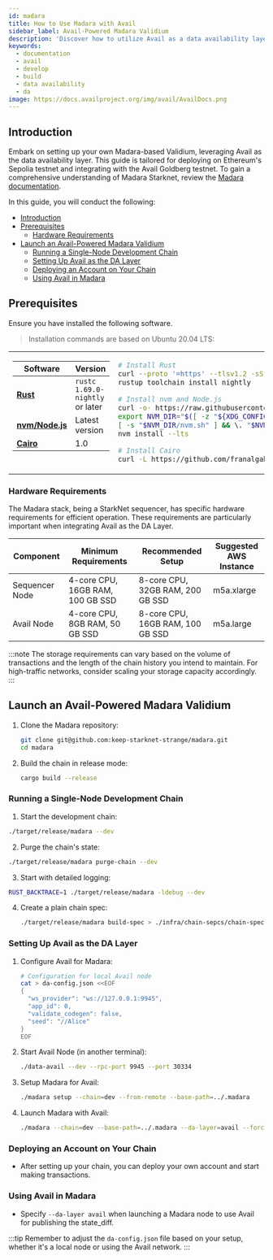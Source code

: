 ```yaml
---
id: madara
title: How to Use Madara with Avail
sidebar_label: Avail-Powered Madara Validium
description: 'Discover how to utilize Avail as a data availability layer to build a Substrate-based Validium with Madara.'
keywords:
  - documentation
  - avail
  - develop
  - build
  - data availability
  - da
image: https://docs.availproject.org/img/avail/AvailDocs.png
---
```


## Introduction

Embark on setting up your own Madara-based Validium, leveraging Avail as the data availability layer. This guide is tailored for deploying on Ethereum's Sepolia testnet and integrating with the Avail Goldberg testnet. To gain a comprehensive understanding of Madara Starknet, review the [<ins>Madara documentation</ins>](https://docs.madara.zone/).

In this guide, you will conduct the following:

- [Introduction](#introduction)
- [Prerequisites](#prerequisites)
  - [Hardware Requirements](#hardware-requirements)
- [Launch an Avail-Powered Madara Validium](#launch-an-avail-powered-madara-validium)
  - [Running a Single-Node Development Chain](#running-a-single-node-development-chain)
  - [Setting Up Avail as the DA Layer](#setting-up-avail-as-the-da-layer)
  - [Deploying an Account on Your Chain](#deploying-an-account-on-your-chain)
  - [Using Avail in Madara](#using-avail-in-madara)

## Prerequisites

Ensure you have installed the following software.

> Installation commands are based on Ubuntu 20.04 LTS:

<table>
  <tr>
    <td valign="top">

| Software                                                     | Version                         |
| ------------------------------------------------------------ | ------------------------------- |
| [**Rust**](https://www.rust-lang.org/)                       | `rustc 1.69.0-nightly` or later |
| [**nvm/Node.js**](https://github.com/nvm-sh/nvm)             | Latest version                  |
| [**Cairo**](https://www.cairo-lang.org/docs/quickstart.html) | 1.0                             |

</td>
<td valign="top">

```bash
# Install Rust
curl --proto '=https' --tlsv1.2 -sSf https://sh.rustup.rs | sh
rustup toolchain install nightly

# Install nvm and Node.js
curl -o- https://raw.githubusercontent.com/nvm-sh/nvm/v0.39.3/install.sh | bash
export NVM_DIR="$([ -z "${XDG_CONFIG_HOME-}" ] && printf %s "${HOME}/.nvm" || printf %s "${XDG_CONFIG_HOME}/nvm")"
[ -s "$NVM_DIR/nvm.sh" ] && \. "$NVM_DIR/nvm.sh" # This loads nvm
nvm install --lts

# Install Cairo
curl -L https://github.com/franalgaba/cairo-installer/raw/main/bin/cairo-installer | bash
```

</td>
  </tr>
</table>

### Hardware Requirements

The Madara stack, being a StarkNet sequencer, has specific hardware requirements for efficient operation. These requirements are particularly important when integrating Avail as the DA Layer.

| Component      | Minimum Requirements             | Recommended Setup                | Suggested AWS Instance |
| -------------- | -------------------------------- | -------------------------------- | ---------------------- |
| Sequencer Node | 4-core CPU, 16GB RAM, 100 GB SSD | 8-core CPU, 32GB RAM, 200 GB SSD | m5a.xlarge             |
| Avail Node     | 4-core CPU, 8GB RAM, 50 GB SSD   | 8-core CPU, 16GB RAM, 100 GB SSD | m5a.large              |

:::note
The storage requirements can vary based on the volume of transactions and the length of the chain history you intend to maintain. For high-traffic networks, consider scaling your storage capacity accordingly.
:::

## Launch an Avail-Powered Madara Validium

1. Clone the Madara repository:

   ```bash
   git clone git@github.com:keep-starknet-strange/madara.git
   cd madara
   ```

2. Build the chain in release mode:

   ```bash
   cargo build --release
   ```

### Running a Single-Node Development Chain

1. Start the development chain:

```bash
./target/release/madara --dev
```

2. Purge the chain's state:

```bash
./target/release/madara purge-chain --dev
```

3. Start with detailed logging:

```bash
RUST_BACKTRACE=1 ./target/release/madara -ldebug --dev
```

4. Create a plain chain spec:

   ```bash
   ./target/release/madara build-spec > ./infra/chain-sepcs/chain-spec-plain.json
   ```

### Setting Up Avail as the DA Layer

1. Configure Avail for Madara:

   ```bash
   # Configuration for local Avail node
   cat > da-config.json <<EOF
   {
     "ws_provider": "ws://127.0.0.1:9945",
     "app_id": 0,
     "validate_codegen": false,
     "seed": "//Alice"
   }
   EOF
   ```

2. Start Avail Node (in another terminal):

   ```bash
   ./data-avail --dev --rpc-port 9945 --port 30334
   ```

3. Setup Madara for Avail:

   ```bash
   ./madara setup --chain=dev --from-remote --base-path=../.madara
   ```

4. Launch Madara with Avail:

   ```bash
   ./madara --chain=dev --base-path=../.madara --da-layer=avail --force-authoring --alice
   ```

### Deploying an Account on Your Chain

- After setting up your chain, you can deploy your own account and start making transactions.

### Using Avail in Madara

- Specify `--da-layer avail` when launching a Madara node to use Avail for publishing the state_diff.

:::tip
Remember to adjust the `da-config.json` file based on your setup, whether it's a local node or using the Avail network.
:::

<!-- Add test transactions -->
